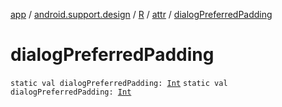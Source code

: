 [app](../../../index.md) / [android.support.design](../../index.md) / [R](../index.md) / [attr](index.md) / [dialogPreferredPadding](./dialog-preferred-padding.md)

# dialogPreferredPadding

`static val dialogPreferredPadding: `[`Int`](https://kotlinlang.org/api/latest/jvm/stdlib/kotlin/-int/index.html)
`static val dialogPreferredPadding: `[`Int`](https://kotlinlang.org/api/latest/jvm/stdlib/kotlin/-int/index.html)